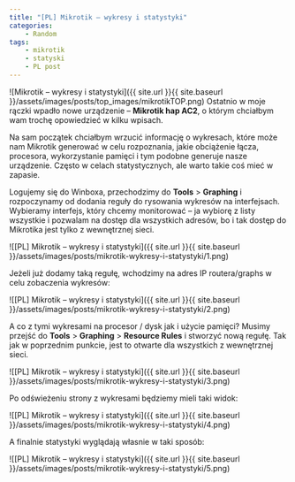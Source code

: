 ```yaml
---
title: "[PL] Mikrotik – wykresy i statystyki"
categories:
    - Random
tags:
    - mikrotik
    - statyski
    - PL post
---
```

![Mikrotik – wykresy i statystyki]({{ site.url }}{{ site.baseurl }}/assets/images/posts/top_images/mikrotikTOP.png)
Ostatnio w moje rączki wpadło nowe urządzenie – **Mikrotik hap AC2**, o którym chciałbym wam trochę opowiedzieć w kilku wpisach.

Na sam początek chciałbym wrzucić informację o wykresach, które może nam Mikrotik generować w celu rozpoznania, jakie obciążenie łącza, procesora, wykorzystanie pamięci i tym podobne generuje nasze urządzenie. Często w celach statystycznych, ale warto takie coś mieć w zapasie.

Logujemy się do Winboxa, przechodzimy do **Tools** > **Graphing** i rozpoczynamy od dodania reguły do rysowania wykresów na interfejsach. Wybieramy interfejs, który chcemy monitorować – ja wybiorę z listy wszystkie i pozwalam na dostęp dla wszystkich adresów, bo i tak dostęp do Mikrotika jest tylko z wewnętrznej sieci.

![[PL] Mikrotik – wykresy i statystyki]({{ site.url }}{{ site.baseurl }}/assets/images/posts/mikrotik-wykresy-i-statystyki/1.png)

Jeżeli już dodamy taką regułę, wchodzimy na adres IP routera/graphs w celu zobaczenia wykresów:

![[PL] Mikrotik – wykresy i statystyki]({{ site.url }}{{ site.baseurl }}/assets/images/posts/mikrotik-wykresy-i-statystyki/2.png)

A co z tymi wykresami na procesor / dysk jak i użycie pamięci? Musimy przejść do **Tools** > **Graphing** > **Resource Rules** i stworzyć nową regułę. Tak jak w poprzednim punkcie, jest to otwarte dla wszystkich z wewnętrznej sieci.

![[PL] Mikrotik – wykresy i statystyki]({{ site.url }}{{ site.baseurl }}/assets/images/posts/mikrotik-wykresy-i-statystyki/3.png)

Po odświeżeniu strony z wykresami będziemy mieli taki widok:

![[PL] Mikrotik – wykresy i statystyki]({{ site.url }}{{ site.baseurl }}/assets/images/posts/mikrotik-wykresy-i-statystyki/4.png)

A finalnie statystyki wyglądają własnie w taki sposób:

![[PL] Mikrotik – wykresy i statystyki]({{ site.url }}{{ site.baseurl }}/assets/images/posts/mikrotik-wykresy-i-statystyki/5.png)
